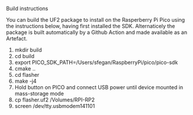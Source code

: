 Build instructions

You can build the UF2 package to install on the Rasperberry Pi Pico using the instructions below, having first installed the SDK. Alternaticely the package is built automatically by a Github Action and made available as an Artefact.

1. mkdir build
2. cd build
3. export PICO_SDK_PATH=/Users/sfegan/RaspberryPi/pico/pico-sdk
4. cmake ..
5. cd flasher
6. make -j4
7. Hold button on PICO and connect USB power until device mounted in mass-storage mode
8. cp flasher.uf2 /Volumes/RPI-RP2
9. screen /dev/tty.usbmodem141101
